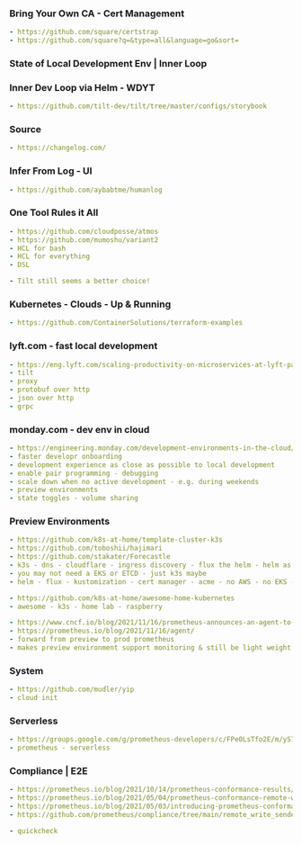 ### Bring Your Own CA - Cert Management
```yaml
- https://github.com/square/certstrap
- https://github.com/square?q=&type=all&language=go&sort=
```

### State of Local Development Env | Inner Loop

### Inner Dev Loop via Helm - WDYT
```yaml
- https://github.com/tilt-dev/tilt/tree/master/configs/storybook
```

### Source
```yaml
- https://changelog.com/
```

### Infer From Log - UI
```yaml
- https://github.com/aybabtme/humanlog
```

### One Tool Rules it All
```yaml
- https://github.com/cloudposse/atmos
- https://github.com/mumoshu/variant2
- HCL for bash
- HCL for everything
- DSL

- Tilt still seems a better choice!
```

### Kubernetes - Clouds - Up & Running
```yaml
- https://github.com/ContainerSolutions/terraform-examples
```

### lyft.com - fast local development
```yaml
- https://eng.lyft.com/scaling-productivity-on-microservices-at-lyft-part-2-optimizing-for-fast-local-development-9f27a98b47ee
- tilt 
- proxy 
- protobuf over http
- json over http
- grpc
```


### monday.com - dev env in cloud
```yaml
- https://engineering.monday.com/development-environments-in-the-cloud/
- faster developr onboarding
- development experience as close as possible to local development
- enable pair programming - debugging
- scale down when no active development - e.g. during weekends
- preview environments
- state toggles - volume sharing
```

### Preview Environments
```yaml
- https://github.com/k8s-at-home/template-cluster-k3s
- https://github.com/toboshii/hajimari
- https://github.com/stakater/Forecastle
- k3s - dns - cloudflare - ingress discovery - flux the helm - helm as custom resource
- you may not need a EKS or ETCD - just k3s maybe
- helm - flux - kustomization - cert manager - acme - no AWS - no EKS - on-premise possible

- https://github.com/k8s-at-home/awesome-home-kubernetes
- awesome - k3s - home lab - raspberry

- https://www.cncf.io/blog/2021/11/16/prometheus-announces-an-agent-to-address-a-new-range-of-use-cases/
- https://prometheus.io/blog/2021/11/16/agent/
- forward from preview to prod prometheus
- makes preview environment support monitoring & still be light weight
```

### System
```yaml
- https://github.com/mudler/yip
- cloud init
```

### Serverless
```yaml
- https://groups.google.com/g/prometheus-developers/c/FPe0LsTfo2E/m/yS7up2YzAwAJ?pli=1
- prometheus - serverless
```

### Compliance | E2E
```yaml
- https://prometheus.io/blog/2021/10/14/prometheus-conformance-results/
- https://prometheus.io/blog/2021/05/04/prometheus-conformance-remote-write-compliance/
- https://prometheus.io/blog/2021/05/03/introducing-prometheus-conformance-program/
- https://github.com/prometheus/compliance/tree/main/remote_write_sender

- quickcheck
```
